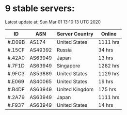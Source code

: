 # 9 stable servers:

Latest update at: Sun Mar 01 13:10:13 UTC 2020

| ID | ASN | Server Country | Online |
| -- | --- | -------------- | ------ |
| #.D09B | AS174 | United States | 1111 hrs |
| #.15CF | AS49392 | Russia | 34 hrs |
| #.42A0 | AS63949 | Japan | 13 hrs |
| #.7F1D | AS63949 | Singapore | 1282 hrs |
| #.9FC3 | AS53889 | United States | 1129 hrs |
| #.E069 | AS40065 | United States | 19 hrs |
| #.B4DF | AS63949 | United Kingdom | 175 hrs |
| #.2A79 | AS63949 | Japan | 1111 hrs |
| #.F937 | AS63949 | United States | 14 hrs |

